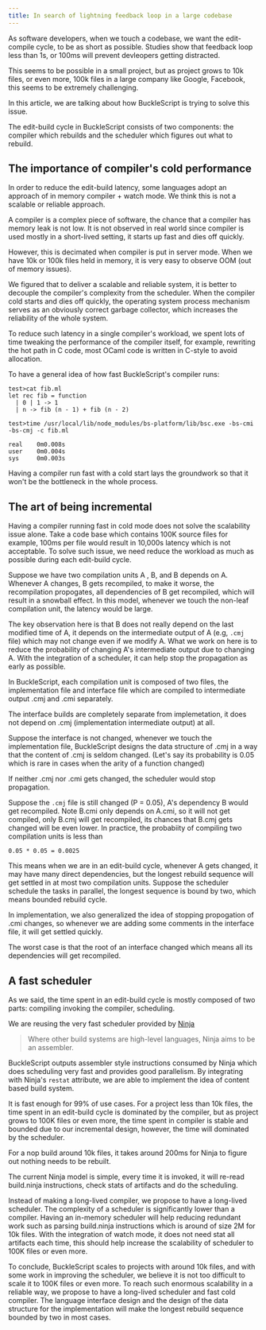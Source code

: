 ```yaml
---
title: In search of lightning feedback loop in a large codebase
---
```


As software developers, when we touch a codebase, we want the edit-compile cycle, to be as short as possible. Studies show that feedback loop less than 1s, or 100ms will prevent devleopers getting distracted. 

This seems to be possible in a small project, but as project grows to 10k files, or even more, 
100k files in a large company like Google, Facebook, this seems to be extremely challenging.

In this article, we are talking about how BuckleScript is trying to solve this issue.

The edit-build cycle in BuckleScript consists of two components: the compiler which rebuilds
and the scheduler which figures out what to rebuild.

## The importance of compiler's cold performance 

In order to reduce the edit-build latency, some languages adopt an approach of in memory compiler + watch mode. We think this is not a scalable or reliable approach. 

A compiler is a complex piece of software, the chance that a compiler has memory leak is not low. It is not observed in real world since compiler is used mostly in a short-lived setting, it starts up fast and dies off quickly. 

However, this is decimated when compiler is put in server mode. When we have 10k or 100k files held in memory, it is very easy to observe OOM (out of memory issues). 

We figured that to deliver a scalable and reliable system, it is better to decouple the compiler's complexity from the scheduler. When the compiler cold starts and dies off quickly, the operating system process mechanism serves as an obviously correct garbage collector, which increases the reliability of the whole system.

To reduce such latency in a single compiler's workload, we spent lots of time tweaking the performance of the compiler itself, for example, rewriting the hot path in C code, most OCaml code is written in C-style to avoid allocation.

To have a general idea of how fast BuckleScript's compiler runs:

```
test>cat fib.ml
let rec fib = function
  | 0 | 1 -> 1
  | n -> fib (n - 1) + fib (n - 2)
```  

```
test>time /usr/local/lib/node_modules/bs-platform/lib/bsc.exe -bs-cmi -bs-cmj -c fib.ml

real    0m0.008s
user    0m0.004s
sys     0m0.003s
```

Having a compiler run fast with a cold start lays the groundwork so that it won't be the bottleneck in the whole process.

## The art of being incremental

Having a compiler running fast in cold mode does not solve the scalability issue alone. Take a code base which contains 100K source files for example, 100ms per file would result in 10,000s latency which is not acceptable. To solve such issue, we need reduce the workload as much as possible during each edit-build cycle.

Suppose we have two compilation units A , B, and B depends on A. Whenever A changes, B gets recompiled, to make it worse, the recompilation propogates, all dependencies of B get recompiled, which will result in a snowball effect. In this model, whenever we touch the non-leaf compilation unit, the latency would be large. 

The key observation here is that B does not really 
depend on the last modified time of A, it depends on the intermediate output of A (e.g, `.cmj` file) which may not change even if we modify A. What we work on here is to reduce the probability of changing A's intermediate output due to changing A. With the integration of a scheduler, it can help stop the propagation as early as possible.

In BuckleScript, each compilation unit is composed of two files, the implementation file and interface file which are compiled to intermediate output .cmj and .cmi separately. 

The interface builds are completely separate from implemetation, it does not depend on .cmj (implementation intermediate output) at all. 

Suppose the interface is not changed, whenever we touch the implementation file, BuckleScript designs the data structure of .cmj in a way that the content of .cmj is seldom changed. (Let's say its probability is 0.05 which is rare in cases when the arity of a function changed)

If neither .cmj nor .cmi  gets changed, the scheduler would stop propagation.

Suppose the `.cmj` file is still changed (P = 0.05), A's dependency B would get recompiled. Note B.cmi only depends on A.cmi, so it will not get compiled, only B.cmj will get recompiled, its chances that B.cmj gets changed will be even lower. In practice, the probabiity of compiling two compilation units is less than 

```
0.05 * 0.05 = 0.0025
```

This means when we are in an edit-build cycle, whenever A gets changed, it may have many direct dependencies, but the longest rebuild sequence will get settled in at most two compilation units. Suppose the scheduler schedule the tasks in parallel, the longest sequence is bound by two, which means bounded rebuild cycle.

In implementation, we also generalized the idea of stopping propogation of .cmi changes, so whenever we are adding some comments in the interface file, it will 
get settled quickly.

The worst case is that the root of an interface changed which means all its dependencies will get recompiled.


## A fast scheduler

As we said, the time spent in an edit-build cycle is mostly composed of two parts: compiling invoking the compiler, scheduling.

We are reusing the very fast scheduler provided by [Ninja](https://ninja-build.org/manual.html)


> Where other build systems are high-level languages, Ninja aims to be an assembler.


BuckleScript outputs assembler style instructions consumed by 
Ninja which does scheduling very fast and provides good parallelism. By integrating with Ninja's `restat` attribute, we are able to implement the idea of content based build system.

It is fast enough for 99% of use cases. For a project less than 10k files, the time spent in an edit-build cycle is dominated by the compiler, but as project grows to 100K files or even more, the time spent in compiler is stable and bounded due to our incremental design, however, the time will dominated by the scheduler.

For a nop build around 10k files, it takes around 200ms for Ninja to figure out nothing needs to be rebuilt.

The current Ninja model is simple, every time it is invoked, it will re-read build.ninja instructions, check stats of artifacts and do the scheduling.

Instead of making a long-lived compiler, we propose to have a long-lived scheduler. The complexity of a scheduler is significantly lower than a compiler.
Having an in-memory scheduler will help reducing redundant work such as parsing build.ninja instructions which is around of size 2M for 10k files. With the integration of  watch mode, it does not need stat all artifacts each time, this should help increase the scalability of scheduler to 100K files or even more.


To conclude, BuckleScript scales to projects with around 10k files, and with some work in improving the scheduler, we believe it is not too difficult to scale it to 100K files or even more. To reach such enormous scalability in a reliable way, we propose to have a long-lived scheduler and fast cold compiler. The language interface design and the design of the data structure for the implementation will make the longest rebuild sequence bounded by two in most cases. 
